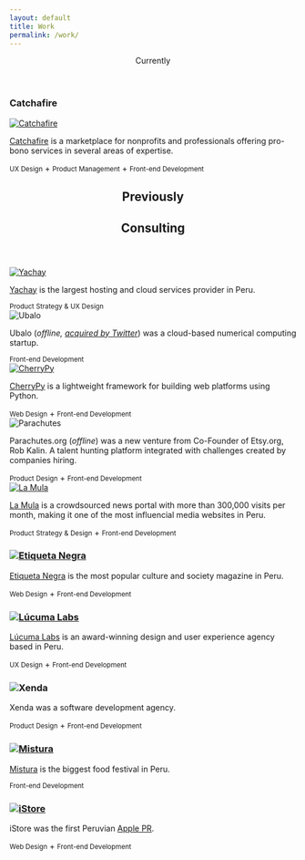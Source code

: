 ```yaml
---
layout: default
title: Work
permalink: /work/
---
```


<section>
  <header class="label h5">Currently</header>
  <section class="project">
    <h1>Catchafire</h1>
    <a href="http://www.catchafire.org/" target="_blank"><img src="/img/catchafire.png" alt="Catchafire"></a>
    <p><a href="http://www.catchafire.org/" target="_blank">Catchafire</a> is a marketplace for nonprofits and professionals offering pro-bono services in several areas of expertise.</p>
    <footer><small class="label">UX Design</small> + <small class="label">Product Management</small> + <small class="label">Front-end Development</small></footer>
  </section>
</section>

<section class="group">
  <header>
    <h1 class="label h5">Previously</h1>
    <h2 class="h1">Consulting</h2>
  </header>

  <section class="project column">
    <a href="https://yachay.pe/" target="_blank"><img src="/img/yachay.png" alt="Yachay"></a>
    <p><a href="https://yachay.pe/" target="_blank">Yachay</a> is the largest hosting and cloud services provider in Peru.</p>
    <footer><small class="label">Product Strategy & UX Design</small></footer>
  </section>

  <section class="project column">
    <img src="/img/ubalo.png" alt="Ubalo">
    <p>Ubalo (<em>offline, <a href="https://techcrunch.com/2013/05/09/twitter-acquires-palo-alto-based-scalable-computing-startup-ubalo/" target="_blank">acquired by Twitter</a></em>) was a cloud-based numerical computing startup.</p>
    <footer><small class="label">Front-end Development</small></footer>
  </section>

  <section class="project column">
    <a href="https://cherrypy.org/" target="_blank"><img src="/img/cherrypy.png" alt="CherryPy"></a>
    <p><a href="https://cherrypy.org/" target="_blank">CherryPy</a> is a lightweight framework for building web platforms using Python.</p>
    <footer><small class="label">Web Design</small> + <small class="label">Front-end Development</small></footer>
  </section>

  <section class="project column">
    <img src="/img/parachutes.svg" alt="Parachutes">
    <p>Parachutes.org (<em>offline</em>) was a new venture from Co-Founder of Etsy.org, Rob Kalin. A talent hunting platform integrated with challenges created by companies hiring.</p>
    <footer><small class="label">Product Design</small> + <small class="label">Front-end Development</small></footer>
  </section>

  <section class="project column">
    <a href="http://lamula.pe/" target="_blank"><img src="/img/work/lamula.png" alt="La Mula"></a>
    <p><a href="http://lamula.pe/" target="_blank">La Mula</a> is a crowdsourced news portal with more than 300,000 visits per month, making it one of the most influencial media websites in Peru.</p>
    <footer><small class="label">Product Strategy & Design</small> + <small class="label">Front-end Development</small></footer>
  </section>

  <section class="project column">
    <h1>
      <a href="http://etiquetanegra.com.pe/" target="_blank"><img src="/img/work/etiqueta.svg" alt="Etiqueta Negra"></a>
    </h1>
    <p><a href="http://etiquetanegra.com.pe/" target="_blank">Etiqueta Negra</a> is the most popular culture and society magazine in Peru.</p>
    <footer><small class="label">Web Design</small> + <small class="label">Front-end Development</small></footer>
  </section>

  <section class="project column">
    <h1>
      <a href="http://lucumalabs.com/" target="_blank"><img src="/img/lucuma.png" alt="Lúcuma Labs"></a>
    </h1>
    <p><a href="http://lucumalabs.com/" target="_blank">Lúcuma Labs</a> is an award-winning design and user experience agency based in Peru.</p>
    <footer><small class="label">UX Design</small> + <small class="label">Front-end Development</small></footer>
  </section>

  <section class="project column">
    <h1>
      <img src="/img/xenda.svg" alt="Xenda">
    </h1>
    <p>Xenda was a software development agency.</p>
    <footer><small class="label">Product Design</small> + <small class="label">Front-end Development</small></footer>
  </section>

  <section class="project column">
    <h1>
      <a href="http://mistura.pe/" target="_blank"><img src="/img/work/mistura.svg" alt="Mistura"></a>
    </h1>
    <p><a href="http://mistura.pe/" target="_blank">Mistura</a> is the biggest food festival in Peru.</p>
    <footer><small class="label">Front-end Development</small></footer>
  </section>

  <section class="project column">
    <h1>
      <a href="http://istore.pe/" target="_blank"><img src="/img/work/istore.svg" alt="iStore"></a>
    </h1>
    <p>iStore was the first Peruvian <a href="https://www.apple.com/lae/reseller/apr/" target="_blank">Apple PR</a>.</p>
    <footer><small class="label">Web Design</small> + <small class="label">Front-end Development</small></footer>
  </section>

</section>
